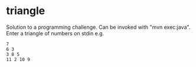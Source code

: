 triangle
========

Solution to a programming challenge. Can be invoked with "mvn exec:java". Enter a triangle of numbers on stdin e.g.

    7
    6 3
    3 8 5
    11 2 10 9